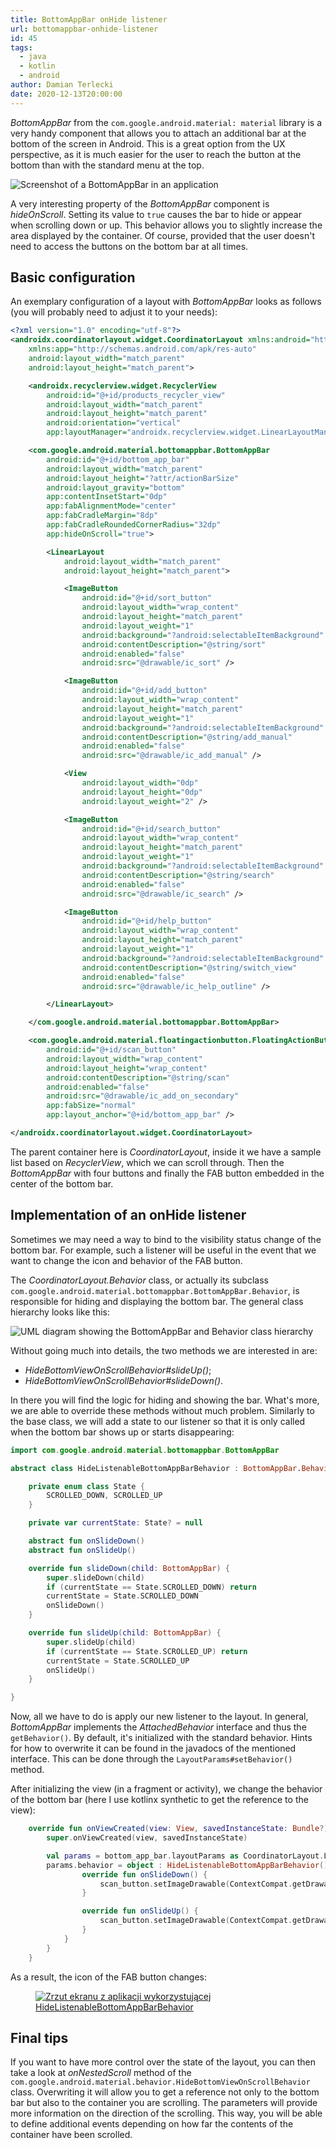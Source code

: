 ```yaml
---
title: BottomAppBar onHide listener
url: bottomappbar-onhide-listener
id: 45
tags:
  - java
  - kotlin
  - android
author: Damian Terlecki
date: 2020-12-13T20:00:00
---
```


*BottomAppBar* from the `com.google.android.material: material` library is a very handy component that allows you to attach an additional bar at the bottom of the screen in Android. This is a great option from the UX perspective, as it is much easier for the user to reach the button at the bottom than with the standard menu at the top.

<img src="/img/hq/bottomappbar.png" alt="Screenshot of a BottomAppBar in an application" title="BottomAppBar">

A very interesting property of the *BottomAppBar* component is *hideOnScroll*. Setting its value to `true` causes the bar to hide or appear when scrolling down or up. This behavior allows you to slightly increase the area displayed by the container. Of course, provided that the user doesn't need to access the buttons on the bottom bar at all times.

## Basic configuration

An exemplary configuration of a layout with *BottomAppBar* looks as follows (you will probably need to adjust it to your needs):

```xml
<?xml version="1.0" encoding="utf-8"?>
<androidx.coordinatorlayout.widget.CoordinatorLayout xmlns:android="http://schemas.android.com/apk/res/android"
    xmlns:app="http://schemas.android.com/apk/res-auto"
    android:layout_width="match_parent"
    android:layout_height="match_parent">

    <androidx.recyclerview.widget.RecyclerView
        android:id="@+id/products_recycler_view"
        android:layout_width="match_parent"
        android:layout_height="match_parent"
        android:orientation="vertical"
        app:layoutManager="androidx.recyclerview.widget.LinearLayoutManager" />

    <com.google.android.material.bottomappbar.BottomAppBar
        android:id="@+id/bottom_app_bar"
        android:layout_width="match_parent"
        android:layout_height="?attr/actionBarSize"
        android:layout_gravity="bottom"
        app:contentInsetStart="0dp"
        app:fabAlignmentMode="center"
        app:fabCradleMargin="8dp"
        app:fabCradleRoundedCornerRadius="32dp"
        app:hideOnScroll="true">

        <LinearLayout
            android:layout_width="match_parent"
            android:layout_height="match_parent">

            <ImageButton
                android:id="@+id/sort_button"
                android:layout_width="wrap_content"
                android:layout_height="match_parent"
                android:layout_weight="1"
                android:background="?android:selectableItemBackground"
                android:contentDescription="@string/sort"
                android:enabled="false"
                android:src="@drawable/ic_sort" />

            <ImageButton
                android:id="@+id/add_button"
                android:layout_width="wrap_content"
                android:layout_height="match_parent"
                android:layout_weight="1"
                android:background="?android:selectableItemBackground"
                android:contentDescription="@string/add_manual"
                android:enabled="false"
                android:src="@drawable/ic_add_manual" />

            <View
                android:layout_width="0dp"
                android:layout_height="0dp"
                android:layout_weight="2" />

            <ImageButton
                android:id="@+id/search_button"
                android:layout_width="wrap_content"
                android:layout_height="match_parent"
                android:layout_weight="1"
                android:background="?android:selectableItemBackground"
                android:contentDescription="@string/search"
                android:enabled="false"
                android:src="@drawable/ic_search" />

            <ImageButton
                android:id="@+id/help_button"
                android:layout_width="wrap_content"
                android:layout_height="match_parent"
                android:layout_weight="1"
                android:background="?android:selectableItemBackground"
                android:contentDescription="@string/switch_view"
                android:enabled="false"
                android:src="@drawable/ic_help_outline" />

        </LinearLayout>

    </com.google.android.material.bottomappbar.BottomAppBar>

    <com.google.android.material.floatingactionbutton.FloatingActionButton
        android:id="@+id/scan_button"
        android:layout_width="wrap_content"
        android:layout_height="wrap_content"
        android:contentDescription="@string/scan"
        android:enabled="false"
        android:src="@drawable/ic_add_on_secondary"
        app:fabSize="normal"
        app:layout_anchor="@+id/bottom_app_bar" />

</androidx.coordinatorlayout.widget.CoordinatorLayout>
```

The parent container here is *CoordinatorLayout*, inside it we have a sample list based on *RecyclerView*, which we can scroll through.
Then the *BottomAppBar* with four buttons and finally the FAB button embedded in the center of the bottom bar.

## Implementation of an onHide listener

Sometimes we may need a way to bind to the visibility status change of the bottom bar. For example, such a listener will be useful in the event that we want to change the icon and behavior of the FAB button.

The *CoordinatorLayout.Behavior* class, or actually its subclass `com.google.android.material.bottomappbar.BottomAppBar.Behavior`, is responsible for hiding and displaying the bottom bar. The general class hierarchy looks like this:

<img src="/img/hq/bottomappbar-onhide-listener.svg" alt="UML diagram showing the BottomAppBar and Behavior class hierarchy" title="UML Diagram">

Without going much into details, the two methods we are interested in are:
- *HideBottomViewOnScrollBehavior#slideUp()*;
- *HideBottomViewOnScrollBehavior#slideDown()*.

In there you will find the logic for hiding and showing the bar.
What's more, we are able to override these methods without much problem. Similarly to the base class, we will add a state to our listener so that it is only called when the bottom bar shows up or starts disappearing:

```kotlin
import com.google.android.material.bottomappbar.BottomAppBar

abstract class HideListenableBottomAppBarBehavior : BottomAppBar.Behavior() {

    private enum class State {
        SCROLLED_DOWN, SCROLLED_UP
    }

    private var currentState: State? = null

    abstract fun onSlideDown()
    abstract fun onSlideUp()

    override fun slideDown(child: BottomAppBar) {
        super.slideDown(child)
        if (currentState == State.SCROLLED_DOWN) return
        currentState = State.SCROLLED_DOWN
        onSlideDown()
    }

    override fun slideUp(child: BottomAppBar) {
        super.slideUp(child)
        if (currentState == State.SCROLLED_UP) return
        currentState = State.SCROLLED_UP
        onSlideUp()
    }

}
```

Now, all we have to do is apply our new listener to the layout.
In general, *BottomAppBar* implements the *AttachedBehavior* interface and thus the `getBehavior()`. By default, it's initialized with the standard behavior. Hints for how to overwrite it can be found in the javadocs of the mentioned interface. This can be done through the `LayoutParams#setBehavior()` method.

After initializing the view (in a fragment or activity), we change the behavior of the bottom bar (here I use kotlinx synthetic to get the reference to the view):

```kotlin
    override fun onViewCreated(view: View, savedInstanceState: Bundle?) {
        super.onViewCreated(view, savedInstanceState)

        val params = bottom_app_bar.layoutParams as CoordinatorLayout.LayoutParams
        params.behavior = object : HideListenableBottomAppBarBehavior() {
                override fun onSlideDown() {
                    scan_button.setImageDrawable(ContextCompat.getDrawable(context, R.drawable.ic_top))
                }

                override fun onSlideUp() {
                    scan_button.setImageDrawable(ContextCompat.getDrawable(context, R.drawable.ic_add))
                }
            }
        }
    }
```

As a result, the icon of the FAB button changes:

<figure>
<a href="https://play.google.com/store/apps/details?id=dev.termian.nutrieval">
<img src="/img/hq/bottomappbar-onhide-listener.gif" alt="Zrzut ekranu z aplikacji wykorzystującej HideListenableBottomAppBarBehavior" title="Zmiana ikony FAV w zależności od stanu wyświetlenia paska dolnego">
</a>
</figure>

## Final tips

If you want to have more control over the state of the layout, you can then take a look at *onNestedScroll* method of the `com.google.android.material.behavior.HideBottomViewOnScrollBehavior` class. Overwriting it will allow you to get a reference not only to the bottom bar but also to the container you are scrolling. The parameters will provide more information on the direction of the scrolling. This way, you will be able to define additional events depending on how far the contents of the container have been scrolled.